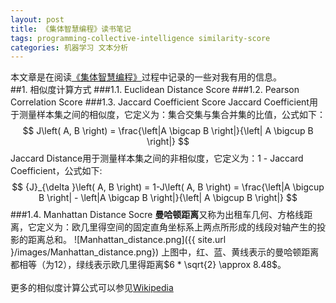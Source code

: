 ```yaml
---
layout: post
title: 《集体智慧编程》读书笔记
tags: programming-collective-intelligence similarity-score
categories: 机器学习 文本分析
---
```


本文章是在阅读[《集体智慧编程》](http://book.douban.com/subject/3056375/)过程中记录的一些对我有用的信息。  
##1. 相似度计算方式
###1.1. Euclidean Distance Score
###1.2. Pearson Correlation Score
###1.3. Jaccard Coefficient Score
Jaccard Coefficient用于测量样本集之间的相似度，它定义为：集合交集与集合并集的比值，公式如下：
$$
J\left( A, B \right) = \frac{\left|A \bigcap B \right|}{\left| A \bigcup B \right|}
$$
Jaccard Distance用于测量样本集之间的非相似度，它定义为：1 - Jaccard Coefficient，公式如下:
$$
{J}_{\delta }\left( A, B \right) = 1-J\left( A, B \right) = \frac{\left|A \bigcup B \right| - \left|A \bigcap B \right|}{\left| A \bigcup B \right|}
$$
###1.4. Manhattan Distance Socre
**曼哈顿距离**又称为出租车几何、方格线距离，它定义为：欧几里得空间的固定直角坐标系上两点所形成的线段对轴产生的投影的距离总和。
![Manhattan_distance.png]({{ site.url }/images/Manhattan_distance.png})
上图中，红、蓝、黄线表示的曼哈顿距离都相等（为12），绿线表示欧几里得距离$6 * \sqrt{2} \approx 8.48$。
<br>
<br>
更多的相似度计算公式可以参见[Wikipedia](http://en.wikipedia.org/wiki/Metric_%28mathematics%29)